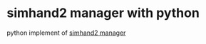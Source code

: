 # simhand2 manager with python

python implement of [simhand2 manager](https://github.com/williamfzc/simhand2_manager)